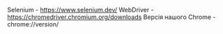 Selenium - https://www.selenium.dev/
WebDriver - https://chromedriver.chromium.org/downloads
Версія нашого Chrome - chrome://version/

